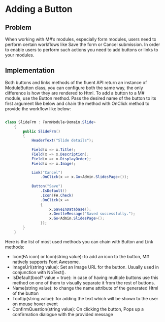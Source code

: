 # Adding a Button

## Problem

When working with M#’s modules, especially form modules, users need to perform certain workflows like Save the form or Cancel submission. In order to enable users to perform such actions you need to add buttons or links to your modules.

## Implementation

Both buttons and links methods of the fluent API return an instance of ModuleButton class, you can configure both the same way, the only difference is how they are rendered to Html. To add a button to a M# module, use the Button method. Pass the desired name of the button to its first argument like below and chain the method with OnClick method to provide the workflow like below:

```csharp

class SlideFrm : FormModule<Domain.Slide>
    {
        public SlideFrm()
        {
            HeaderText("Slide details");
            
            Field(x => x.Title);
            Field(x => x.Description);
            Field(x => x.DisplayOrder);
            Field(x => x.Image);        

            Link("Cancel")
                .OnClick(x => x.Go<Admin.SlidesPage>());
            
            Button("Save")
                .IsDefault() 
                .Icon(FA.Check)
                .OnClick(x =>
                {
                    x.SaveInDatabase();
                    x.GentleMessage("Saved successfully.");
                    x.Go<Admin.SlidesPage>();
                });
        }
    }

```

Here is the list of most used methods you can chain with Button and Link methods:

* Icon(FA icon) or Icon(string value): to add an icon to the button, M# natively supports Font Awesome.
* ImageUrl(string value): Set an Image URL for the button. Usually used in conjunction with NoText().
* IsDefault(bool? value = true): in case of having multiple buttons use this method on one of them to visually separate it from the rest of buttons. 
* Name(string value): to change the name attribute of the generated Html of the button
* Tooltip(string value): for adding the text which will be shown to the user on mouse hover event
* ConfirmQuestion(string value): On clicking the button, Pops up a confirmation dialogue with the provided message
